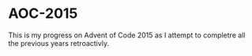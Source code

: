 # AOC-2015

This is my progress on Advent of Code 2015 as I attempt to completre all the previous years retroactivly.
